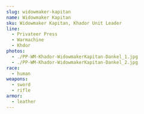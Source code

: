 ```yaml
---
slug: widowmaker-kapitan
name: Widowmaker Kapitan
sku: Widowmaker Kapitan, Khador Unit Leader
line:
  - Privateer Press
  - Warmachine
  - Khdor
photos:
  - ./PP-WM-Khador-WidowmakerKapitan-Dankel_1.jpg
  - ./PP-WM-Khador-WidowmakerKapitan-Dankel_2.jpg
race:
  - human
weapons:
  - sword
  - rifle
armor:
  - leather
---
```

